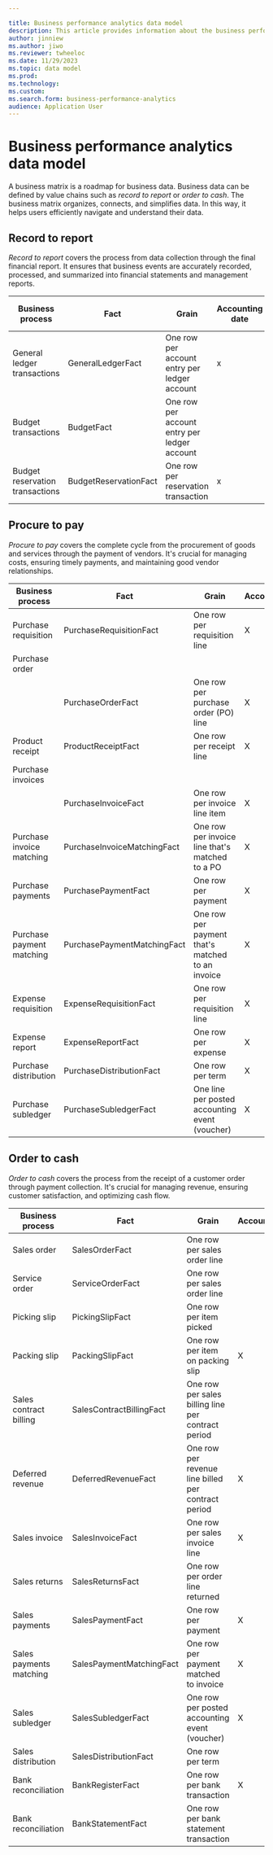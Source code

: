 ```yaml
---

title: Business performance analytics data model
description: This article provides information about the business performance analytics data model.
author: jinniew
ms.author: jiwo
ms.reviewer: twheeloc 
ms.date: 11/29/2023
ms.topic: data model
ms.prod: 
ms.technology:
ms.custom:
ms.search.form: business-performance-analytics
audience: Application User
---
```


# Business performance analytics data model

A business matrix is a roadmap for business data. Business data can be defined by value chains such as *record to report* or *order to cash*. The business matrix organizes, connects, and simplifies data. In this way, it helps users efficiently navigate and understand their data.

## Record to report

*Record to report* covers the process from data collection through the final financial report. It ensures that business events are accurately recorded, processed, and summarized into financial statements and management reports.

| Business process                | Fact                  | Grain                                      | Accounting date | Ledger | Reference number | General ledger account | SubledgerNumber |
| ------------------------------- | --------------------- | ------------------------------------------ | --------------- | ------ | ---------------- | ---------------------- | --------------- |
| General ledger transactions     | GeneralLedgerFact     | One row per account entry per ledger account | x               | x      | x                | x                      | x               |
| Budget transactions             | BudgetFact            | One row per account entry per ledger account |                 | x      | x                | x                      |                 |
| Budget reservation transactions | BudgetReservationFact | One row per reservation transaction          | x               | x      | x                | x                      |                 |

## Procure to pay

*Procure to pay* covers the complete cycle from the procurement of goods and services through the payment of vendors. It's crucial for managing costs, ensuring timely payments, and maintaining good vendor relationships.

| Business process | Fact | Grain | AccountingDateDim | Reporting Dimensions | DateDim | ProductDim | AssetDim | StorageLocationDim | PostalAddressDim | ReportingDimensionsDim | PartyDimDim | ProjectDim | NumberDim | LedgerDim | GeneralLedgerAccountDim2 | SubledgerNumberDim | BankAccountDim |
|---|---|---|---|---|---|---|---|---|---|---|---|---|---|---|---|---|---|
| Purchase requisition | PurchaseRequisitionFact | One row per requisition line | X |   | | X | X | X | X | | X | X | X | X | | | |
| Purchase order | | | | | | | | | | | | | | | | | |
| | PurchaseOrderFact | One row per purchase order (PO) line | X |   | | X | X | X | X | | X | X | X | X | | X | |
| Product receipt | ProductReceiptFact | One row per receipt line | X |   | | X | X | X | X | | X | | X | X | | | |
| Purchase invoices | | | | | | | | | | | | | | | | | |
| | PurchaseInvoiceFact | One row per invoice line item | X |   | X | X | X | X | X | | X | X | X | X | | X | |
| Purchase invoice matching | PurchaseInvoiceMatchingFact | One row per invoice line that's matched to a PO | X |   | X | X | X | X | | | X | | X | X | | | |
| Purchase payments | PurchasePaymentFact | One row per payment | X |   | X | | | | X | | X | | X | X | | X | X |
| Purchase payment matching | PurchasePaymentMatchingFact | One row per payment that's matched to an invoice | X |  | | | | | X | | X | | X | X | | X | |
| Expense requisition | ExpenseRequisitionFact | One row per requisition line | X |  | | | | | X | | X | X | X | | | | |
| Expense report | ExpenseReportFact | One row per expense | X |  | | | | | X | | X | X | X | X | | X | |
| Purchase distribution | PurchaseDistributionFact | One row per term | X | X | | | | | | | | | X | X | | X | |
| Purchase subledger | PurchaseSubledgerFact | One line per posted accounting event (voucher) | X | X | X | | | | X | X | X | X | | X | | X | |

## Order to cash

*Order to cash* covers the process from the receipt of a customer order through payment collection. It's crucial for managing revenue, ensuring customer satisfaction, and optimizing cash flow.

| Business process   | Fact     | Grain    | AccountingDateDim | BankAccountDim | LedgerDim | DateDim | NumberDim (RPD) | PartyDim | BuyingPartyDim | ProductDim | ProjectDim | PotalAddressDim | ReportingDimensionsDim | StorageLocationDim | SubledgerNumberDim | SalesCategory | WorkerDim | DeliveryModeDim |
| ------- | ------ | -------- | ----- | ------ | ----- | ------- | --- | -------- | ----- | ---------- | ---------- | --------------- | ---------- | ------- | -----| ------------ | --------- | --------------- |
| Sales order  | SalesOrderFact    | One row per sales order line   |   |  | X  |    | X   | X  | X    | X   | X  | X   |      | X      | X                  |               |           |                 |
| Service order | ServiceOrderFact | One row per sales order line   |  |   | X  |    | X   |   | X  | X   | X | X |   |      | X                  |               | X         |                 |
| Picking slip  | PickingSlipFact  | One row per item picked       |   |   | X  |    | X   |  | X  | X   |   |     |        | X                  |             |               | X         | X               |
| Packing slip  | PackingSlipFact  | One row per item on packing slip | X | | X |  | X  |    | X  | X  |   | X  |     | X                  | X                  | X         |           | X               |
| Sales contract billing  | SalesContractBillingFact | One row per sales billing line per contract period | |  |X  | | X | | X | X | X  |   |  | X  |      |               |           |                 |
| Deferred revenue  | DeferredRevenueFact  | One row per revenue line billed per contract period | X | | X |  |  |  |  |  |  |  |   |     |                    |               |           |                 |
| Sales invoice | SalesInvoiceFact | One row per sales invoice line | X |  | X | | X |  | X | X | X  | X   |        | X                  | X               | X             |           |                 |
| Sales returns  | SalesReturnsFact  | One row per order line returned | | | X |  | X |  | X | X    |     | X   |       | X                  |                    | X             |           |                 |
| Sales payments | SalesPaymentFact  | One row per payment  | X | X  | X |  | X | X  | X |  |   | X  |   |                    | X                  |               |           |                 |
| Sales payments matching | SalesPaymentMatchingFact | One row per payment matched to invoice | X | | X | |X  | | X |  |  | X | |  | X              |               |           |                 |
| Sales subledger  | SalesSubledgerFact | One row per posted accounting event (voucher) | X |  | X  |   |   |   | X |  |  | X | X  |     | X        |               |           |                 |
| Sales distribution | SalesDistributionFact | One row per term |  |   |   |   |    |    |     |     |    |     | X      |       |                    |               |           |                 |
| Bank reconciliation | BankRegisterFact  | One row per bank transaction | X  | X | X  |  | X |  |    |   |     |     |         |        | X                  |               |           |                 |
| Bank reconciliation | BankStatementFact | One row per bank statement transaction | | X |X  |  | X | |   |    |    |   |   |     | X              |               |           |                 |
